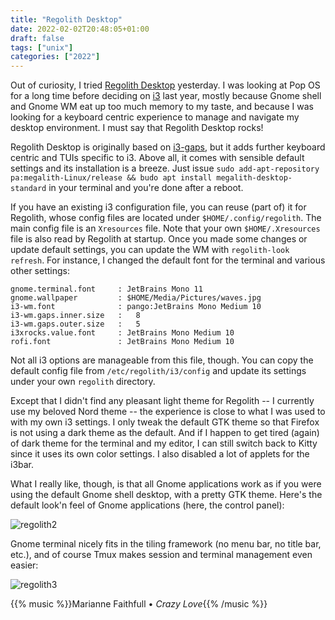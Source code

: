```yaml
---
title: "Regolith Desktop"
date: 2022-02-02T20:48:05+01:00
draft: false
tags: ["unix"]
categories: ["2022"]
---
```


Out of curiosity, I tried [Regolith Desktop] yesterday. I was looking at Pop OS for a long time before deciding on [i3] last year, mostly because Gnome shell and Gnome WM eat up too much memory to my taste, and because I was looking for a keyboard centric experience to manage and navigate my desktop environment. I must say that Regolith Desktop rocks!

Regolith Desktop is originally based on [i3-gaps], but it adds further keyboard centric and TUIs specific to i3. Above all, it comes with sensible default settings and its installation is a breeze. Just issue `sudo add-apt-repository pa:megalith-Linux/release && budo apt install megalith-desktop-standard` in your terminal and you're done after a reboot.

If you have an existing i3 configuration file, you can reuse (part of) it for Regolith, whose config files are located under `$HOME/.config/regolith`. The main config file is an `Xresources` file. Note that your own `$HOME/.Xresources` file is also read by Regolith at startup. Once you made some changes or update default settings, you can update the WM with `regolith-look refresh`. For instance, I changed the default font for the terminal and various other settings:

```shell
gnome.terminal.font     : JetBrains Mono 11
gnome.wallpaper         : $HOME/Media/Pictures/waves.jpg
i3-wm.font              : pango:JetBrains Mono Medium 10
i3-wm.gaps.inner.size   :	8
i3-wm.gaps.outer.size   :	5
i3xrocks.value.font     : JetBrains Mono Medium 10
rofi.font               : JetBrains Mono Medium 10
```

Not all i3 options are manageable from this file, though. You can copy the default config file from `/etc/regolith/i3/config` and update its settings under your own `regolith` directory.

Except that I didn't find any pleasant light theme for Regolith -- I currently use my beloved Nord theme -- the experience is close to what I was used to with my own i3 settings. I only tweak the default GTK theme so that Firefox is not using a dark theme as the default. And if I happen to get tired (again) of dark theme for the terminal and my editor, I can still switch back to Kitty since it uses its own color settings. I also disabled a lot of applets for the i3bar.

What I really like, though, is that all Gnome applications work as if you were using the default Gnome shell desktop, with a pretty GTK theme. Here's the default look'n feel of Gnome applications (here, the control panel):

![regolith2](/img/2022-02-03-09-33-45.png)

Gnome terminal nicely fits in the tiling framework (no menu bar, no title bar, etc.), and of course Tmux makes session and terminal management even easier:

![regolith3](/img/2022-02-03-09-37-23.png)

{{% music %}}Marianne Faithfull • _Crazy Love_{{% /music %}}

[Regolith Desktop]: https://regolith-linux.org/
[i3]: /post/i3wm/
[i3-gaps]: https://github.com/Airblader/i3
